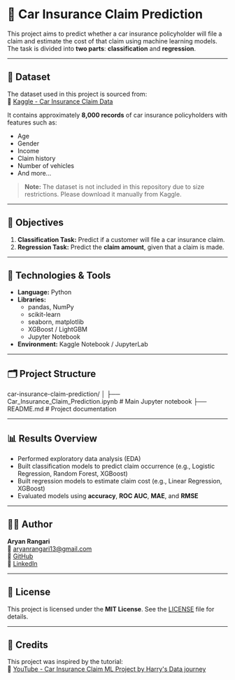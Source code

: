 # 🚗 Car Insurance Claim Prediction

This project aims to predict whether a car insurance policyholder will file a claim and estimate the cost of that claim using machine learning models. The task is divided into **two parts**: **classification** and **regression**.

---

## 📘 Dataset

The dataset used in this project is sourced from:  
🔗 [Kaggle - Car Insurance Claim Data](https://www.kaggle.com/datasets/xiaomengsun/car-insurance-claim-data)

It contains approximately **8,000 records** of car insurance policyholders with features such as:
- Age
- Gender
- Income
- Claim history
- Number of vehicles
- And more...

> **Note:** The dataset is not included in this repository due to size restrictions. Please download it manually from Kaggle.

---

## 🎯 Objectives

1. **Classification Task:** Predict if a customer will file a car insurance claim.
2. **Regression Task:** Predict the **claim amount**, given that a claim is made.

---

## 🧠 Technologies & Tools

- **Language:** Python
- **Libraries:**  
  - pandas, NumPy  
  - scikit-learn  
  - seaborn, matplotlib  
  - XGBoost / LightGBM  
  - Jupyter Notebook  
- **Environment:** Kaggle Notebook / JupyterLab

---

## 🗂️ Project Structure

car-insurance-claim-prediction/
│
├── Car_Insurance_Claim_Prediction.ipynb # Main Jupyter notebook
├── README.md # Project documentation


---

## 📊 Results Overview

- Performed exploratory data analysis (EDA)
- Built classification models to predict claim occurrence (e.g., Logistic Regression, Random Forest, XGBoost)
- Built regression models to estimate claim cost (e.g., Linear Regression, XGBoost)
- Evaluated models using **accuracy**, **ROC AUC**, **MAE**, and **RMSE**

---

## 👨‍💻 Author

**Aryan Rangari**  
📧 aryanrangari13@gmail.com  
🔗 [GitHub](https://github.com/Aryan-Rangari)  
🔗 [LinkedIn](https://www.linkedin.com/in/aryan-rangari)

---

## 📄 License

This project is licensed under the **MIT License**. See the [LICENSE](LICENSE) file for details.

---

## 🎥 Credits

This project was inspired by the tutorial:  
🔗 [YouTube - Car Insurance Claim ML Project by Harry's Data journey](https://www.youtube.com/watch?v=wFUMqh5JePA)
